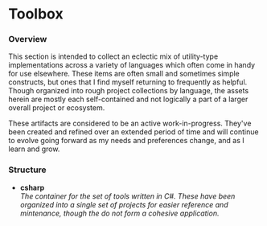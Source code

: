 # Toolbox

### Overview

This section is intended to collect an eclectic mix of utility-type implementations across a variety of languages which often come in handy for use elsewhere.  These items are often small and sometimes simple constructs, but ones that I find myself returning to frequently as helpful.  Though organized into rough project collections by language, the assets herein are mostly each self-contained and not logically a part of a larger overall project or ecosystem. 

These artifacts are considered to be an active work-in-progress.  They've been created and refined over an extended period of time and will continue to evolve going forward as my needs and preferences change, and as I learn and grow.  

### Structure

* **csharp**  
  _The container for the set of tools written in C#.  These have been organized into a single set of projects for easier reference and mintenance, though the do not form a cohesive application._  
